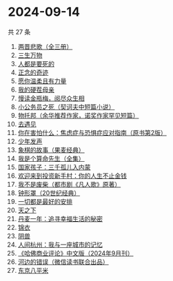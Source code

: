# 2024-09-14

共 27 条

<!-- BEGIN WEREAD -->
<!-- 最后更新时间 2024-09-14 01:12:50 +0800 -->
1. [两晋悲歌（全三册）](https://weread.qq.com/web/bookDetail/65132520813ab9339g0117bf)
1. [三生万物](https://weread.qq.com/web/bookDetail/48432b50813ab9339g013f3f)
1. [人都是要死的](https://weread.qq.com/web/bookDetail/3293215071cc6dae3292b9e)
1. [正念的奇迹](https://weread.qq.com/web/bookDetail/91d32d507182d1ac91d64f2)
1. [愿你温柔且有力量](https://weread.qq.com/web/bookDetail/a4732dd0813ab83d5g0174e6)
1. [我的硬茬母亲](https://weread.qq.com/web/bookDetail/028326e0813ab930eg0110c4)
1. [慢读金瓶梅，阅尽众生相](https://weread.qq.com/web/bookDetail/f5232170813ab92d3g01499d)
1. [小公务员之死（契诃夫中短篇小说）](https://weread.qq.com/web/bookDetail/2cc32eb054c5e92cc509b01)
1. [物托邦（余华推荐作家，诺奖作家罕见短篇）](https://weread.qq.com/web/bookDetail/806327c0813ab92b1g012235)
1. [去遇见](https://weread.qq.com/web/bookDetail/a3d32170813ab907fg0154f3)
1. [你在害怕什么：焦虑症与恐惧症应对指南（原书第2版）](https://weread.qq.com/web/bookDetail/2cf32980813ab926bg01459b)
1. [少年发声](https://weread.qq.com/web/bookDetail/45032570725cad7345009bf)
1. [象棋的故事（果麦经典）](https://weread.qq.com/web/bookDetail/df532860813ab8dcbg0128a9)
1. [我是个算命先生（全集）](https://weread.qq.com/web/bookDetail/966326e05c896b966ddd00e)
1. [国家孩子：三千孤儿入内蒙](https://weread.qq.com/web/bookDetail/d9d32f10813ab92edg0151f3)
1. [欢迎来到投资新手村：你的人生不止金钱](https://weread.qq.com/web/bookDetail/45732290813ab92b5g010730)
1. [我不是废柴（都市剧《凡人歌》原著）](https://weread.qq.com/web/bookDetail/47e32340813ab86b5g0149a7)
1. [钟形罩（20世纪经典）](https://weread.qq.com/web/bookDetail/3f4320005d0ff13f440f223)
1. [一切都是最好的安排](https://weread.qq.com/web/bookDetail/0fb32b10595fa90fb385a97)
1. [天之下](https://weread.qq.com/web/bookDetail/4de326a0721770aa4de95f4)
1. [丹麦一年：追寻幸福生活的秘密](https://weread.qq.com/web/bookDetail/3f932a00813ab92f0g011147)
1. [锦衣](https://weread.qq.com/web/bookDetail/28432190813ab90fag011bf2)
1. [阴兽](https://weread.qq.com/web/bookDetail/1f432c405b81891f4383a5a)
1. [人间杭州：我与一座城市的记忆](https://weread.qq.com/web/bookDetail/34e329a0727cf3ef34ec1a5)
1. [《哈佛商业评论》中文版（2024年9月刊）](https://weread.qq.com/web/bookDetail/8ad324d0813ab934eg018216)
1. [河边的错误（微信读书联合出品）](https://weread.qq.com/web/bookDetail/e7f32350813ab8475g0126a1)
1. [东京八平米](https://weread.qq.com/web/bookDetail/c4332ab0813ab7f5cg017038)
<!-- END WEREAD -->